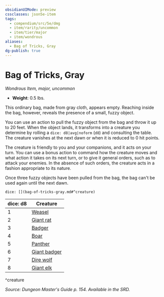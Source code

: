 ```yaml
---
obsidianUIMode: preview
cssclasses: json5e-item
tags:
  - compendium/src/5e/dmg
  - item/rarity/uncommon
  - item/tier/major
  - item/wondrous
aliases:
  - Bag of Tricks, Gray
dg-publish: true
---
```

# Bag of Tricks, Gray
*Wondrous Item, major, uncommon*  

- **Weight**: 0.5 lbs.

This ordinary bag, made from gray cloth, appears empty. Reaching inside the bag, however, reveals the presence of a small, fuzzy object.

You can use an action to pull the fuzzy object from the bag and throw it up to 20 feet. When the object lands, it transforms into a creature you determine by rolling a `dice: d8|avg|noform` (`d8`) and consulting the table. The creature vanishes at the next dawn or when it is reduced to 0 hit points.

The creature is friendly to you and your companions, and it acts on your turn. You can use a bonus action to command how the creature moves and what action it takes on its next turn, or to give it general orders, such as to attack your enemies. In the absence of such orders, the creature acts in a fashion appropriate to its nature.

Once three fuzzy objects have been pulled from the bag, the bag can't be used again until the next dawn.

`dice: [](bag-of-tricks-gray.md#^creature)`

| dice: d8 | Creature |
|----------|----------|
| 1 | [Weasel](/Admin/CLI/bestiary/beast/weasel.md) |
| 2 | [Giant rat](/Admin/CLI/bestiary/beast/giant-rat.md) |
| 3 | [Badger](/Admin/CLI/bestiary/beast/badger.md) |
| 4 | [Boar](/Admin/CLI/bestiary/beast/boar.md) |
| 5 | [Panther](/Admin/CLI/bestiary/beast/panther.md) |
| 6 | [Giant badger](/Admin/CLI/bestiary/beast/giant-badger.md) |
| 7 | [Dire wolf](/Admin/CLI/bestiary/beast/dire-wolf.md) |
| 8 | [Giant elk](/Admin/CLI/bestiary/beast/giant-elk.md) |
^creature

*Source: Dungeon Master's Guide p. 154. Available in the SRD.*